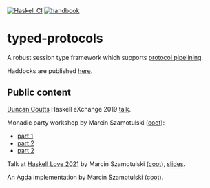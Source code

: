 [![Haskell CI](https://img.shields.io/github/actions/workflow/status/input-output-hk/typed-protocols/haskell.yml?branch=main&label=Build&style=for-the-badge)](https://github.com/input-output-hk/typed-protocols/actions/workflows/haskell.yml)
[![handbook](https://img.shields.io/badge/policy-Cardano%20Engineering%20Handbook-informational?style=for-the-badge)](https://input-output-hk.github.io/cardano-engineering-handbook)


typed-protocols
===============


A robust session type framework which supports [protocol pipelining][protocol-pipelining].

Haddocks are published [here][haddocks].


Public content
--------------

[Duncan Coutts][dcoutts] Haskell eXchange 2019 [talk][haskell-eXchange].

Monadic party workshop by Marcin Szamotulski ([coot]):
* [part 1][monadic-party-part-1]
* [part 2][monadic-party-part-2]
* [part 2][monadic-party-part-3]

Talk at [Haskell Love 2021][haskell-love] by Marcin Szamotulski ([coot]), [slides][haskell-love-slides].

An [Agda][typed-protocols-agda] implementation by Marcin Szamotulski ([coot]).


[protocol-pipelining]: https://www.wikiwand.com/en/Protocol_pipelining
[haskell-eXchange]: https://skillsmatter.com/skillscasts/14633-45-minute-talk-by-duncan-coutts
[monadic-party-part-1]: https://www.youtube.com/watch?v=j8gza2L61nM
[monadic-party-part-2]: https://www.youtube.com/watch?v=oV6KSl1srL8
[monadic-party-part-3]: https://www.youtube.com/watch?v=nOIQCRPwmPA
[haskell-love-slides]: https://coot.me/posts/typed-protocols-at-haskell-love.html
[haskell-love]: https://www.youtube.com/watch?v=EbK6VAqYh3g
[typed-protocols-agda]: https://coot.me/agda/posts.agda.typed-protocols.html
[coot]: https://github.com/coot
[dcoutts]: https://github.com/dcoutts
[haddocks]: https://input-output-hk.github.io/typed-protocols
